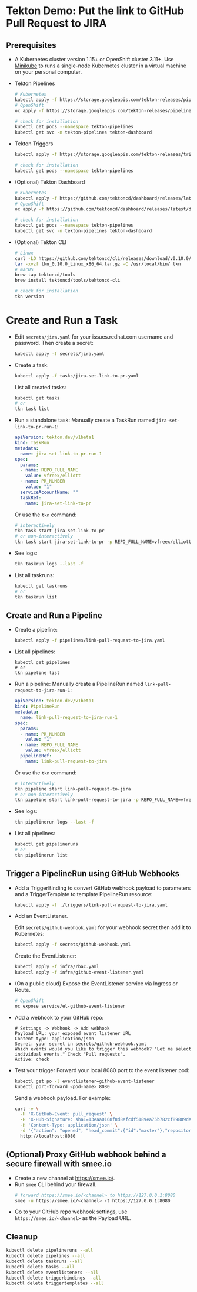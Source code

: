 # Tekton Demo: Put the link to GitHub Pull Request to JIRA

## Prerequisites
- A Kubernetes cluster version 1.15+ or OpenShift cluster 3.11+.
  Use [Minikube][] to runs a single-node Kubernetes cluster in a virtual machine on your personal computer.

- Tekton Pipelines
    ``` sh
    # Kubernetes
    kubectl apply -f https://storage.googleapis.com/tekton-releases/pipeline/latest/release.yaml
    # OpenShift
    oc apply -f https://storage.googleapis.com/tekton-releases/pipeline/latest/release.notags.yaml
    ```
    ``` sh
    # check for installation
    kubectl get pods --namespace tekton-pipelines
    kubectl get svc -n tekton-pipelines tekton-dashboard
    ```
- Tekton Triggers
    ``` sh
    kubectl apply -f https://storage.googleapis.com/tekton-releases/triggers/latest/release.yaml
    ```
    ``` sh
    # check for installation
    kubectl get pods --namespace tekton-pipelines
    ```
- (Optional) Tekton Dashboard
    ``` sh
    # Kubernetes
    kubectl apply -f https://github.com/tektoncd/dashboard/releases/latest/download/tekton-dashboard-release.yaml
    # OpenShift
    oc apply -f https://github.com/tektoncd/dashboard/releases/latest/download/openshift-tekton-dashboard-release.yaml
    ```
    ``` sh
    # check for installation
    kubectl get pods --namespace tekton-pipelines
    kubectl get svc -n tekton-pipelines tekton-dashboard
    ```
- (Optional) Tekton CLI
    ```sh
    # Linux
    curl -LO https://github.com/tektoncd/cli/releases/download/v0.10.0/tkn_0.10.0_Linux_x86_64.tar.gz
    tar -xvzf tkn_0.10.0_Linux_x86_64.tar.gz -C /usr/local/bin/ tkn
    # macOS
    brew tap tektoncd/tools
    brew install tektoncd/tools/tektoncd-cli
    ```
    ``` sh
    # check for installation
    tkn version
    ```

# Create and Run a Task
- Edit `secrets/jira.yaml` for your issues.redhat.com username and password.
  Then create a secret:
  ``` sh
  kubectl apply -f secrets/jira.yaml
  ```
- Create a task:
  ```sh
  kubectl apply -f tasks/jira-set-link-to-pr.yaml
  ```
  List all created tasks:
  ```sh
  kubectl get tasks
  # or
  tkn task list
  ```
- Run a standalone task:
  Manually create a TaskRun named `jira-set-link-to-pr-run-1`:
  ```yaml
  apiVersion: tekton.dev/v1beta1
  kind: TaskRun
  metadata:
    name: jira-set-link-to-pr-run-1
  spec:
    params:
    - name: REPO_FULL_NAME
      value: vfreex/elliott
    - name: PR_NUMBER
      value: "1"
    serviceAccountName: ""
    taskRef:
      name: jira-set-link-to-pr
  ```
  Or use the `tkn` command:
  ```sh
  # interactively
  tkn task start jira-set-link-to-pr
  # or non-interactively
  tkn task start jira-set-link-to-pr -p REPO_FULL_NAME=vfreex/elliott -p PR_NUMBER=1
  ```
- See logs:
  ``` sh
  tkn taskrun logs --last -f
  ```
- List all taskruns:
  ```sh
  kubectl get taskruns
  # or
  tkn taskrun list
  ```

## Create and Run a Pipeline
- Create a pipeline:
  ```sh
  kubectl apply -f pipelines/link-pull-request-to-jira.yaml
  ```
- List all pipelines:
  ```
  kubectl get pipelines
  # or
  tkn pipeline list
  ```
- Run a pipeline:
  Manually create a PipelineRun named `link-pull-request-to-jira-run-1`:
  ```yaml
  apiVersion: tekton.dev/v1beta1
  kind: PipelineRun
  metadata:
    name: link-pull-request-to-jira-run-1
  spec:
    params:
    - name: PR_NUMBER
      value: "1"
    - name: REPO_FULL_NAME
      value: vfreex/elliott
    pipelineRef:
      name: link-pull-request-to-jira
  ```
  Or use the `tkn` command:
  ```sh
  # interactively
  tkn pipeline start link-pull-request-to-jira
  # or non-interactively
  tkn pipeline start link-pull-request-to-jira -p REPO_FULL_NAME=vfreex/elliott -p PR_NUMBER=1
  ```
- See logs:
  ``` sh
  tkn pipelinerun logs --last -f
  ```
- List all pipelines:
  ```sh
  kubectl get pipelineruns
  # or
  tkn pipelinerun list
  ```

## Trigger a PipelineRun using GitHub Webhooks
- Add a TriggerBinding to convert GitHub webhook payload to parameters and a TriggerTemplate to template PipelineRun resource:
  ```sh
  kubectl apply -f ./triggers/link-pull-request-to-jira.yaml
  ```
- Add an EventListener.

  Edit `secrets/github-webhook.yaml` for your webhook secret then add it to Kubernetes:
  ```sh
  kubectl apply -f secrets/github-webhook.yaml
  ```
  Create the EventListener:
  ```sh
  kubectl apply -f infra/rbac.yaml
  kubectl apply -f infra/github-event-listener.yaml
  ```
- (On a public cloud) Expose the EventListener service via Ingress or Route.
  ``` sh
  # OpenShift
  oc expose service/el-github-event-listener
  ```
- Add a webhook to your GitHub repo:
  ```
  # Settings -> Webhook -> Add webhook
  Payload URL: your exposed event listener URL
  Content type: application/json
  Secret: your secret in secrets/github-webhook.yaml
  Which events would you like to trigger this webhook? "Let me select individual events." Check "Pull requests".
  Active: check
  ```
- Test your trigger
  Forward your local 8080 port to the event listener pod:
  ```sh
  kubectl get po -l eventlistener=github-event-listener
  kubectl port-forward <pod-name> 8080
  ```
  Send a webhook payload. For example:
  ```sh
  curl -v \
    -H 'X-GitHub-Event: pull_request' \
    -H 'X-Hub-Signature: sha1=13eaa0168f8d8efcdf5189ea75b782cf89809de6' \
    -H 'Content-Type: application/json' \
    -d '{"action": "opened", "head_commit":{"id":"master"},"repository":{"url": "https://github.com/tektoncd/triggers"}}' \
    http://localhost:8080
  ```
## (Optional) Proxy GitHub webhook behind a secure firewall with smee.io
- Create a new channel at https://smee.io/.
- Run `smee` CLI behind your firewall.
  ```sh
  # forward https://smee.io/<channel> to https://127.0.0.1:8080
  smee -u https://smee.io/<channel> -t https://127.0.0.1:8080
  ```
- Go to your GitHub repo webhook settings, use `https://smee.io/<channel>` as the Payload URL.

## Cleanup
```sh
kubectl delete pipelineruns --all
kubectl delete pipelines --all
kubectl delete taskruns --all
kubectl delete tasks --all
kubectl delete eventlisteners --all
kubectl delete triggerbindings --all
kubectl delete triggertemplates --all
```

[Minikube]: https://kubernetes.io/docs/tasks/tools/install-minikube/
